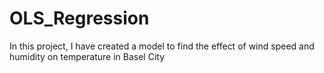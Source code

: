 # OLS_Regression
In this project, I have created a model to find the effect of wind speed and humidity on temperature in Basel City
